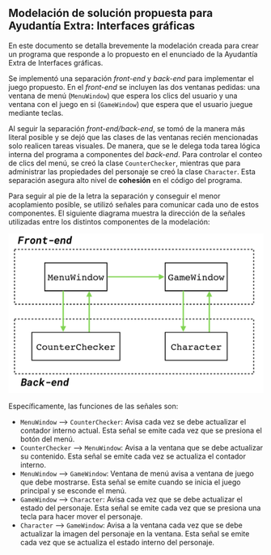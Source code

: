 ## Modelación de solución propuesta para Ayudantía Extra: Interfaces gráficas

En este documento se detalla brevemente la modelación creada para crear un programa que responde a lo propuesto en el enunciado de la Ayudantía Extra de Interfaces gráficas.

Se implementó una separación *front-end* y *back-end* para implementar el juego propuesto. En el *front-end* se incluyen las dos ventanas pedidas: una ventana de menú (`MenuWindow`) que espera los clics del usuario y una ventana con el juego en si (`GameWindow`) que espera que el usuario juegue mediante teclas.

Al seguir la separación *front-end/back-end*, se tomó de la manera más literal posible y se dejó que las clases de las ventanas recién mencionadas solo realicen tareas visuales. De manera, que se le delega toda tarea lógica interna del programa a componentes del *back-end*. Para controlar el conteo de clics del menú, se creó la clase `CounterChecker`, mientras que para administrar las propiedades del personaje se creó la clase `Character`. Esta separación asegura alto nivel de **cohesión** en el código del programa.

Para seguir al pie de la letra la separación y conseguir el menor acoplamiento posible, se utilizó señales para comunicar cada uno de estos componentes. El siguiente diagrama muestra la dirección de la señales utilizadas entre los distintos componentes de la modelación:

![diagrama][diagrama]

[diagrama]: diagrama-componentes.png "Diagrama de componentes"

Específicamente, las funciones de las señales son:

- `MenuWindow` --> `CounterChecker`: Avisa cada vez se debe actualizar el contador interno actual. Esta señal se emite cada vez que se presiona el botón del menú.
-  `CounterChecker` --> `MenuWindow`: Avisa a la ventana que se debe actualizar su contenido. Esta señal se emite cada vez se actualiza el contador interno.
-  `MenuWindow` --> `GameWindow`: Ventana de menú avisa a ventana de juego que debe mostrarse. Esta señal se emite cuando se inicia el juego principal y se esconde el menú.
-  `GameWindow` --> `Character`: Avisa cada vez que se debe actualizar el estado del personaje. Esta señal se emite cada vez que se presiona una tecla para hacer mover el personaje.
-  `Character` --> `GameWindow`: Avisa a la ventana cada vez que se debe actualizar la imagen del personaje en la ventana. Esta señal se emite cada vez que se actualiza el estado interno del personaje.